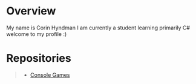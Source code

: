 # Overview
My name is Corin Hyndman I am currently a student learning primarily C# welcome to my profile :)

Repositories
===============
> - [Console Games](https://github.com/CorinHyndman/Console-Games)